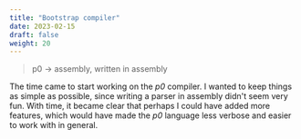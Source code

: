```yaml
---
title: "Bootstrap compiler"
date: 2023-02-15
draft: false
weight: 20
---
```


> p0 -> assembly, written in assembly

The time came to start working on the *p0* compiler. I wanted to keep things as simple as possible, since writing a parser in assembly didn't seem very fun. With time, it became clear that perhaps I could have added more features, which would have made the *p0* language less verbose and easier to work with in general.